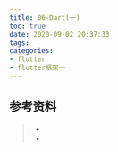 ```yaml
---
title: 06-Dart(一)
toc: true
date: 2020-09-02 20:37:33
tags:
categories:
- flutter
- flutter框架一
---
```






## 参考资料
> - []()
> - []()
